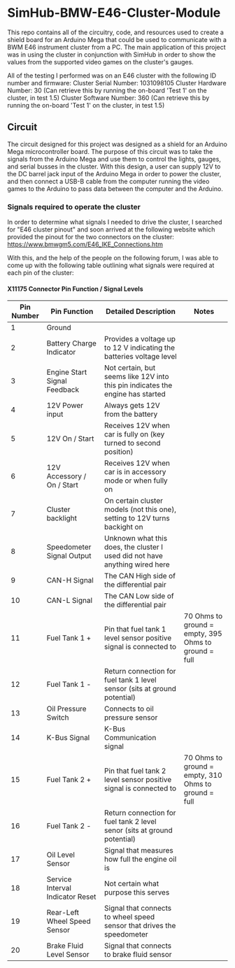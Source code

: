 # SimHub-BMW-E46-Cluster-Module
This repo contains all of the circuitry, code, and resources used to create a shield board for an Arduino Mega that could be used to communicate with a BWM E46 instrument cluster from a PC. The main application of this project was in using the cluster in conjunction with SimHub in order to show the values from the supported video games on the cluster's gauges. 

All of the testing I performed was on an E46 cluster with the following ID number and firmware:
Cluster Serial Number: 1031098105
Cluster Hardware Number: 30  (Can retrieve this by running the on-board 'Test 1' on the cluster, in test 1.5)
Cluster Software Number: 360 (Can retrieve this by running the on-board 'Test 1' on the cluster, in test 1.5)

## Circuit
The circuit designed for this project was designed as a shield for an Arduino Mega microcontroller board. The purpose of this circuit was to take the signals from the Arduino Mega and use them to control the lights, gauges, and serial busses in the cluster. With this design, a user can supply 12V to the DC barrel jack input of the Arduino Mega in order to power the cluster, and then connect a USB-B cable from the computer running the video games to the Arduino to pass data between the computer and the Arduino. 

### Signals required to operate the cluster
In order to determine what signals I needed to drive the cluster, I searched for "E46 cluster pinout" and soon arrived at the following website which provided the pinout for the two connectors on the cluster:
https://www.bmwgm5.com/E46_IKE_Connections.htm

With this, and the help of the people on the following forum, I was able to come up with the following table outlining what signals were required at each pin of the cluster:

#### X11175 Connector Pin Function / Signal Levels

| Pin Number | Pin Function                     | Detailed Description                                                                     | Notes |
| ---        | ---                              | ---                                                                                      | ---   |
| 1          | Ground                           |                                                                                          |       |
| 2          | Battery Charge Indicator         | Provides a voltage up to 12 V indicating the batteries voltage level                     |       |
| 3          | Engine Start Signal Feedback     | Not certain, but seems like 12V into this pin indicates the engine has started           |       |
| 4          | 12V Power input                  | Always gets 12V from the battery                                                         |       |
| 5          | 12V On / Start                   | Receives 12V when car is fully on (key turned to second position)                        |       |
| 6          | 12V Accessory / On / Start       | Receives 12V when car is in accessory mode or when fully on                              |       |
| 7          | Cluster backlight                | On certain cluster models (not this one), setting to 12V turns backight on               |       |
| 8          | Speedometer Signal Output        | Unknown what this does, the cluster I used did not have anything wired here              |       |
| 9          | CAN-H Signal                     | The CAN High side of the differential pair                                               |       |
| 10         | CAN-L Signal                     | The CAN Low side of the differential pair                                                |       |
| 11         | Fuel Tank 1 +                    | Pin that fuel tank 1 level sensor positive signal is connected to                        | 70 Ohms to ground = empty, 395 Ohms to ground = full |
| 12         | Fuel Tank 1 -                    | Return connection for fuel tank 1 level sensor (sits at ground potential)                |       |
| 13         | Oil Pressure Switch              | Connects to oil pressure sensor                                                          |       |
| 14         | K-Bus Signal                     | K-Bus Communication signal                                                               |       |
| 15         | Fuel Tank 2 +                    | Pin that fuel tank 2 level sensor positive signal is connected to                        | 70 Ohms to ground = empty, 310 Ohms to ground = full |
| 16         | Fuel Tank 2 -                    | Return connection for fuel tank 2 level senor (sits at ground potential)                 |       |
| 17         | Oil Level Sensor                 | Signal that measures how full the engine oil is                                          |       |
| 18         | Service Interval Indicator Reset | Not certain what purpose this serves                                                     |       |
| 19         | Rear-Left Wheel Speed Sensor     | Signal that connects to wheel speed sensor that drives the speedometer                   |       |
| 20         | Brake Fluid Level Sensor         | Signal that connects to brake fluid sensor                                               |       |

